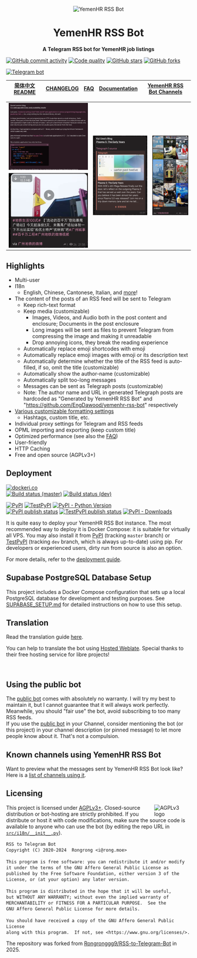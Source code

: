 <p align="center">
<img src="docs/resources/yemenhr-rss-bot-icon.svg" alt="YemenHR RSS Bot" width="100">
</p>
<h1 align="center">YemenHR RSS Bot</h1>

<p align="center"><b>A Telegram RSS bot for YemenHR job listings</b></p>

[![GitHub commit activity](https://img.shields.io/github/commit-activity/m/EngDawood/yemenhr-rss-bot?logo=git&label=commit)](https://github.com/EngDawood/yemenhr-rss-bot/commits)
[![Code quality](https://img.shields.io/codefactor/grade/github/EngDawood/yemenhr-rss-bot?logo=codefactor)](https://www.codefactor.io/repository/github/engdawood/yemenhr-rss-bot)
[![GitHub stars](https://img.shields.io/github/stars/EngDawood/yemenhr-rss-bot?style=social)](https://github.com/EngDawood/yemenhr-rss-bot/stargazers)
[![GitHub forks](https://img.shields.io/github/forks/EngDawood/yemenhr-rss-bot?style=social)](https://github.com/EngDawood/yemenhr-rss-bot/fork)

[![Telegram bot](https://img.shields.io/badge/Telegram%20Bot-%40YemenHR__Bot-229ed9?logo=telegram&style=for-the-badge)](https://t.me/YemenHR_Bot)

| [简体中文 README] | [CHANGELOG] | [FAQ] | [Documentation] | [YemenHR RSS Bot Channels] |
|:-------------:|:-----------:|:-----:|-----------------|:----------------------:|

[简体中文 README]: README.zh.md

[CHANGELOG]: docs/CHANGELOG.md

[FAQ]: docs/FAQ.md

[Documentation]: docs

[YemenHR RSS Bot Channels]: docs/channels-using-rsstt.md

<table>
    <tr>
        <td><img src="docs/resources/example5.png" alt="Screenshot"></td>
        <td rowspan="2"><img src="docs/resources/example7.png" alt="Screenshot"></td>
        <td rowspan="2"><img src="docs/resources/example8.png" alt="Screenshot"></td>
    </tr>
    <tr>
        <td><img src="docs/resources/example6.png" alt="Screenshot"></td>
    </tr>
</table>

## Highlights

- Multi-user
- I18n
    - English, Chinese, Cantonese, Italian, and [more](docs/translation-guide.md)!
- The content of the posts of an RSS feed will be sent to Telegram
    - Keep rich-text format
    - Keep media (customizable)
        - Images, Videos, and Audio both in the post content and enclosure; Documents in the post enclosure
        - Long images will be sent as files to prevent Telegram from compressing the image and making it unreadable
        - Drop annoying icons, they break the reading experience
    - Automatically replace emoji shortcodes with emoji
    - Automatically replace emoji images with emoji or its description text
    - Automatically determine whether the title of the RSS feed is auto-filled, if so, omit the title (customizable)
    - Automatically show the author-name (customizable)
    - Automatically split too-long messages
    - Messages can be sent as Telegraph posts (customizable)
    - Note: The author name and URL in generated Telegraph posts are hardcoded as "Generated by YemenHR RSS Bot" and "https://github.com/EngDawood/yemenhr-rss-bot" respectively
- [Various customizable formatting settings](docs/formatting-settings.md)
    - Hashtags, custom title, etc.
- Individual proxy settings for Telegram and RSS feeds
- OPML importing and exporting (keep custom title)
- Optimized performance (see also the [FAQ](docs/FAQ.md#q-how-is-the-performance-of-the-bot))
- User-friendly
- HTTP Caching
- Free and open source (AGPLv3+)
## Deployment

[![dockeri.co](https://dockerico.blankenship.io/image/engdawood/yemenhr-rss-bot)](https://hub.docker.com/r/engdawood/yemenhr-rss-bot)\
[![Build status (master)](https://img.shields.io/github/actions/workflow/status/EngDawood/yemenhr-rss-bot/publish-docker-image.yml?branch=master&label=build&logo=docker)](https://github.com/EngDawood/yemenhr-rss-bot/actions/workflows/publish-docker-image.yml?query=branch%3Amaster)
[![Build status (dev)](https://img.shields.io/github/actions/workflow/status/EngDawood/yemenhr-rss-bot/publish-docker-image.yml?branch=dev&label=build%20(dev)&logo=docker)](https://github.com/EngDawood/yemenhr-rss-bot/actions/workflows/publish-docker-image.yml?query=branch%3Adev)

[![PyPI](https://img.shields.io/pypi/v/rsstt?logo=pypi&logoColor=white&label=PyPI)](https://pypi.org/project/rsstt/)
[![TestPyPI](https://img.shields.io/badge/dynamic/json?url=https%3A%2F%2Ftest.pypi.org%2Fpypi%2Frsstt%2Fjson&query=%24.info.version&prefix=v&logo=pypi&logoColor=white&label=TestPyPI)](https://test.pypi.org/project/rsstt/)
[![PyPI - Python Version](https://img.shields.io/pypi/pyversions/rsstt?logo=python&label=&labelColor=white)](https://www.python.org)\
[![PyPI publish status](https://img.shields.io/github/actions/workflow/status/EngDawood/yemenhr-rss-bot/publish-to-pypi.yml?label=publish&logo=pypi&logoColor=white)](https://github.com/EngDawood/yemenhr-rss-bot/actions/workflows/publish-to-pypi.yml)
[![TestPyPI publish status](https://img.shields.io/github/actions/workflow/status/EngDawood/yemenhr-rss-bot/publish-to-test-pypi.yml?label=publish%20(TestPyPI)&logo=pypi&logoColor=white)](https://github.com/EngDawood/yemenhr-rss-bot/actions/workflows/publish-to-test-pypi.yml)
[![PyPI - Downloads](https://img.shields.io/pypi/dm/rsstt?logo=pypi&logoColor=white)](https://pypi.org/project/rsstt/)

It is quite easy to deploy your YemenHR RSS Bot instance. The most recommended way to deploy it is Docker Compose: it is suitable for virtually all VPS. You may also install it from [PyPI](https://pypi.org/project/rsstt/) (tracking `master` branch) or [TestPyPI](https://test.pypi.org/project/rsstt/) (tracking `dev` branch, which is always up-to-date) using pip. For developers or experienced users, dirty run from source is also an option.

For more details, refer to the [deployment guide](docs/deployment-guide.md).

## Supabase PostgreSQL Database Setup

This project includes a Docker Compose configuration that sets up a local PostgreSQL database for development and testing purposes. See [SUPABASE_SETUP.md](SUPABASE_SETUP.md) for detailed instructions on how to use this setup.

## Translation

Read the translation guide [here](docs/translation-guide.md).

You can help to translate the bot using [Hosted Weblate](https://hosted.weblate.org/projects/rss-to-telegram-bot/). Special thanks to their free hosting service for libre projects!

<a href="https://hosted.weblate.org/engage/rss-to-telegram-bot/"><img src="https://hosted.weblate.org/widgets/rss-to-telegram-bot/-/glossary/multi-auto.svg" width = "500" alt="" /></a>

## Using the public bot

The [public bot](https://t.me/YemenHR_Bot) comes with absolutely no warranty. I will try my best to maintain it, but I cannot guarantee that it will always work perfectly. Meanwhile, you should "fair use" the bot, avoid subscribing to too many RSS feeds.\
If you use the [public bot](https://t.me/YemenHR_Bot) in your Channel, consider mentioning the bot (or this project) in your channel description (or pinned message) to let more people know about it. That's not a compulsion.

## Known channels using YemenHR RSS Bot

Want to preview what the messages sent by YemenHR RSS Bot look like? Here is a [list of channels using it](docs/channels-using-rsstt.md).

## Licensing

<img src="https://www.gnu.org/graphics/agplv3-with-text-162x68.png" alt="AGPLv3 logo" width="100" align="right">

This project is licensed under [AGPLv3+](LICENSE). Closed-source distribution or bot-hosting are strictly prohibited. If you distribute or host it with code modifications, make sure the source code is available to anyone who can use the bot (by editing the repo URL in [`src/i18n/__init__.py`](src/i18n/__init__.py)).

    RSS to Telegram Bot
    Copyright (C) 2020-2024  Rongrong <i@rong.moe>

    This program is free software: you can redistribute it and/or modify
    it under the terms of the GNU Affero General Public License as
    published by the Free Software Foundation, either version 3 of the
    License, or (at your option) any later version.

    This program is distributed in the hope that it will be useful,
    but WITHOUT ANY WARRANTY; without even the implied warranty of
    MERCHANTABILITY or FITNESS FOR A PARTICULAR PURPOSE.  See the
    GNU Affero General Public License for more details.

    You should have received a copy of the GNU Affero General Public License
    along with this program.  If not, see <https://www.gnu.org/licenses/>.

The repository was forked from [Rongronggg9/RSS-to-Telegram-Bot](https://github.com/Rongronggg9/RSS-to-Telegram-Bot) in 2025.